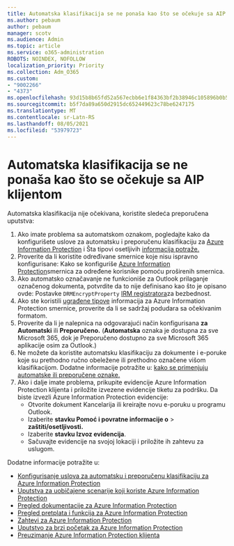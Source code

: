 ```yaml
---
title: Automatska klasifikacija se ne ponaša kao što se očekuje sa AIP klijentom
ms.author: pebaum
author: pebaum
manager: scotv
ms.audience: Admin
ms.topic: article
ms.service: o365-administration
ROBOTS: NOINDEX, NOFOLLOW
localization_priority: Priority
ms.collection: Adm_O365
ms.custom:
- "9002266"
- "4373"
ms.openlocfilehash: 93d15b8b65fd52a567ecbb6e1f84363bf2b38946c105896b0b5ef41e49d16ea9
ms.sourcegitcommit: b5f7da89a650d2915dc652449623c78be6247175
ms.translationtype: MT
ms.contentlocale: sr-Latn-RS
ms.lasthandoff: 08/05/2021
ms.locfileid: "53979723"
---
```

# <a name="automatic-classification-not-behaving-as-expected-with-the-aip-client"></a>Automatska klasifikacija se ne ponaša kao što se očekuje sa AIP klijentom

Automatska klasifikacija nije očekivana, koristite sledeća preporučena uputstva:

1. Ako imate problema sa automatskom oznakom, pogledajte kako da konfigurišete uslove za automatsku i preporučenu klasifikaciju za [Azure Information Protection](https://docs.microsoft.com/azure/information-protection/configure-policy-classification) i Šta tipovi osetljivih [informacija potraže.](https://docs.microsoft.com/microsoft-365/compliance/sensitive-information-type-entity-definitions)
2. Proverite da li koristite određivane smernice koje nisu ispravno konfigurisane: Kako se konfiguriše [Azure Information Protection](https://docs.microsoft.com/azure/information-protection/configure-policy-scope)smernica za određene korisnike pomoću proširenih smernica.
3. Ako automatsko označavanje ne funkcioniše za Outlook prilaganje označenog dokumenta, potvrdite da to nije definisano kao što je opisano ovde: Postavke `DRMEncryptProperty` [IRM registratora](https://docs.microsoft.com/deployoffice/security/protect-sensitive-messages-and-documents-by-using-irm-in-office#office-2016-irm-registry-key-options)za bezbednost.
4. Ako ste koristili [ugrađene tipove](https://support.office.com/article/What-the-sensitive-information-types-look-for-fd505979-76be-4d9f-b459-abef3fc9e86b) informacija za Azure Information Protection smernice, proverite da li se sadržaj podudara sa očekivanim formatom.
5. Proverite da li je nalepnica na odgovarajući način konfigurisana **za Automatski** ili **Preporučeno.** (**Automatska** oznaka je dostupna za sve Microsoft 365, dok je Preporučeno dostupno za sve Microsoft 365 aplikacije osim za Outlook.) 
6. Ne možete da koristite automatsku klasifikaciju za dokumente i e-poruke koje su prethodno ručno obeležene ili prethodno označene višom klasifikacijom.  Dodatne informacije potražite u: [kako se primenjuju automatske ili preporučene oznake.](https://docs.microsoft.com/azure/information-protection/configure-policy-classification#how-automatic-or-recommended-labels-are-applied)
7. Ako i dalje imate problema, prikupite evidencije Azure Information Protection klijenta i priložite izvezene evidencije tiketu za podršku. Da biste izvezli Azure Information Protection evidencije:
    - Otvorite dokument Kancelarija ili kreirajte novu e-poruku u programu Outlook.
    - Izaberite **stavku Pomoć i povratne informacije o**  >  **zaštiti/osetljivosti.**
    - Izaberite **stavku Izvoz evidencija**.
    - Sačuvajte evidencije na svojoj lokaciji i priložite ih zahtevu za uslugom.

Dodatne informacije potražite u:

- [Konfigurisanje uslova za automatsku i preporučenu klasifikaciju za Azure Information Protection](https://docs.microsoft.com/azure/information-protection/configure-policy-classification)
- [Uputstva za uobičajene scenarije koji koriste Azure Information Protection](https://docs.microsoft.com/azure/information-protection/how-to-guides)
- [Pregled dokumentacije za Azure Information Protection](https://docs.microsoft.com/azure/information-protection/what-is-information-protection)
- [Pregled pretplata i funkcija za Azure Information Protection](https://azure.microsoft.com/pricing/details/information-protection)
- [Zahtevi za Azure Information Protection](https://docs.microsoft.com/azure/information-protection/get-started/requirements)
- [Uputstvo za brzi početak za Azure Information Protection](https://docs.microsoft.com/azure/information-protection/get-started/infoprotect-quick-start-tutorial)
- [Preuzimanje Azure Information Protection klijenta](https://www.microsoft.com/download/details.aspx?id=53018)
